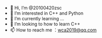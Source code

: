 - 👋 Hi, I’m @20100420zsc
- 👀 I’m interested in  C++ and Python
- 🌱 I’m currently learning ...
- 💞️ I’m looking to how to learn C++
- 📫 How to reach me ：wca2019@qq.com

<!---
20100420zsc/20100420zsc is a ✨ special ✨ repository because its `README.md` (this file) appears on your GitHub profile.
You can click the Preview link to take a look at your changes.
--->
